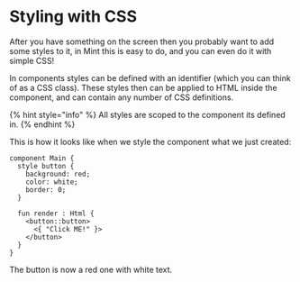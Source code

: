 # Styling with CSS

After you have something on the screen then you probably want to add some styles to it, in Mint this is easy to do, and you can even do it with simple CSS!

In components styles can be defined with an identifier \(which you can think of as a CSS class\). These styles then can be applied to HTML inside the component, and can contain any number of CSS definitions.

{% hint style="info" %}
All styles are scoped to the component its defined in.
{% endhint %}

This is how it looks like when we style the component what we just created:

```text
component Main {
  style button {
    background: red;
    color: white;
  	border: 0;
  }
  
  fun render : Html {
    <button::button>
      <{ "Click ME!" }>
    </button>
  }
}
```

The button is now a red one with white text.

